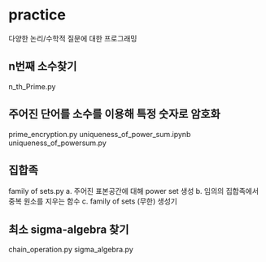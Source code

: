 # practice
다양한 논리/수학적 질문에 대한 프로그래밍

## n번째 소수찾기 
n_th_Prime.py
## 주어진 단어를 소수를 이용해 특정 숫자로 암호화
prime_encryption.py
uniqueness_of_power_sum.ipynb
uniqueness_of_powersum.py
## 집합족
family of sets.py
a. 주어진 표본공간에 대해 power set 생성
b. 임의의 집합족에서 중복 원소를 지우는 함수 
c. family of sets (무한) 생성기
## 최소 sigma-algebra 찾기
chain_operation.py
sigma_algebra.py




